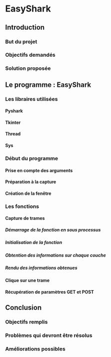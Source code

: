 # EasyShark
## Introduction
### But du projet
### Objectifs demandés
### Solution proposée
## Le programme : EasyShark
### Les libraires utilisées
#### Pyshark
#### Tkinter
#### Thread
#### Sys
### Début du programme
#### Prise en compte des arguments
#### Préparation à la capture
#### Création de la fenêtre
### Les fonctions
#### Capture de trames
##### Démarrage de la fonction en sous processus
##### Initialisation de la fonction
##### Obtention des informations sur chaque couche
##### Rendu des informations obtenues
#### Clique sur une trame
#### Récupération de paramètres GET et POST
## Conclusion
### Objectifs remplis
### Problèmes qui devront être résolus
### Améliorations possibles
